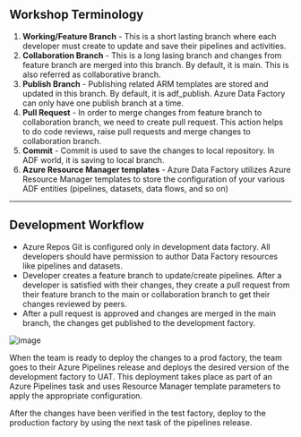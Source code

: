 **Workshop Terminology**
-----------------------------------------------------------------------------------------------------------------------------------------------------------------

1. **Working/Feature Branch** - This is a short lasting branch where each developer must create to update and save their pipelines and activities.
2. **Collaboration Branch** - This is a long lasing branch and changes from feature branch are merged into this branch. By default, it is main. This is also referred as collaborative branch.
3. **Publish Branch** - Publishing related ARM templates are stored and updated in this branch. By default, it is adf_publish. Azure Data Factory can only have one publish branch at a time.
4. **Pull Request** - In order to merge changes from feature branch to collaboration branch, we need to create pull request. This action helps to do code reviews, raise pull requests and merge changes to collaboration branch.
5. **Commit** - Commit is used to save the changes to local repository. In ADF world, it is saving to local branch.
6. **Azure Resource Manager templates** - Azure Data Factory utilizes Azure Resource Manager templates to store the configuration of your various ADF entities (pipelines, datasets, data flows, and so on)
-----------------------------------------------------------------------------------------------------------------------------------------------------------------

**Development Workflow**
-----------------------------------------------------------------------------------------------------------------------------------------------------------------

+ Azure Repos Git is configured only in development data factory. All developers should have permission to author Data Factory resources like pipelines and datasets.
+ Developer creates a feature branch to update/create pipelines. After a developer is satisfied with their changes, they create a pull request from their feature branch to the main or collaboration branch to get their changes reviewed by peers.
+ After a pull request is approved and changes are merged in the main branch, the changes get published to the development factory.

![image](https://user-images.githubusercontent.com/84516667/197627738-a8a1fdd5-9270-41b0-b89c-780f1865a4ae.png)




When the team is ready to deploy the changes to a prod factory, the team goes to their Azure Pipelines release and deploys the desired version of the development factory to UAT. This deployment takes place as part of an Azure Pipelines task and uses Resource Manager template parameters to apply the appropriate configuration.

After the changes have been verified in the test factory, deploy to the production factory by using the next task of the pipelines release.
